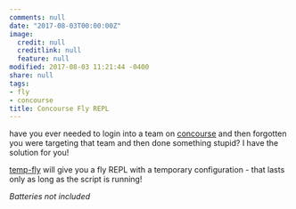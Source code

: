 ```yaml
---
comments: null
date: "2017-08-03T00:00:00Z"
image:
  credit: null
  creditlink: null
  feature: null
modified: 2017-08-03 11:21:44 -0400
share: null
tags:
- fly
- concourse
title: Concourse Fly REPL
---
```

	
have you ever needed to login into a team on [concourse](https://concourse.ci/) and then forgotten you were targeting that team and then done something stupid? I have the solution for you!

[temp-fly](https://gist.github.com/mikfreedman/e092e84bed648f4e8408693d8b2b36c6) will give you a fly REPL with a temporary configuration - that lasts only as long as the script is running! 

*Batteries not included*

<script src="https://gist.github.com/mikfreedman/e092e84bed648f4e8408693d8b2b36c6.js"></script>
